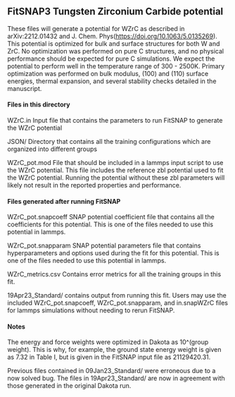 ## FitSNAP3 Tungsten Zirconium Carbide potential

These files will generate a potential for WZrC as described in arXiv:2212.01432 and J. Chem. Phys(https://doi.org/10.1063/5.0135269). This potential is optimized for bulk and surface structures for both W and ZrC. No optimization was performed on pure C structures, and no physical performance should be expected for pure C simulations. We expect the potential to perform well in the temperature range of 300 - 2500K. Primary optimization was performed on bulk modulus, (100) and (110) surface energies, thermal expansion, and several stability checks detailed in the manuscript.

#### Files in this directory
WZrC.in
Input file that contains the parameters to run FitSNAP to generate the WZrC potential

JSON/
Directory that contains all the training configurations which are organized into different groups

WZrC_pot.mod
File that should be included in a lammps input script to use the WZrC potential. This file includes the reference zbl potential used to fit the WZrC potential. Running the potential without these zbl parameters will likely not result in the reported properties and performance.

#### Files generated after running FitSNAP 

WZrC_pot.snapcoeff
SNAP potential coefficient file that contains all the coefficients for this potential. This is one of the files needed to use this potential in lammps.

WZrC_pot.snapparam
SNAP potential parameters file that contains hyperparameters and options used during the fit for this potential. This is one of the files needed to use this potential in lammps.

WZrC_metrics.csv
Contains error metrics for all the training groups in this fit.

19Apr23_Standard/ contains output from running this fit. Users may use the included WZrC_pot.snapcoeff, WZrC_pot.snapparam, and in.snapWZrC files for lammps simulations without needing to rerun FitSNAP.

#### Notes
The energy and force weights were optimized in Dakota as 10^(group weight). This is why, for example, the ground state energy weight is given as 7.32 in Table I, but is given in the FitSNAP input file as 21129420.31. 

Previous files contained in 09Jan23_Standard/ were erroneous due to a now solved bug. The files in 19Apr23_Standard/ are now in agreement with those generated in the original Dakota run.
